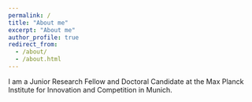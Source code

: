 ```yaml
---
permalink: /
title: "About me"
excerpt: "About me"
author_profile: true
redirect_from: 
  - /about/
  - /about.html
---
```


I am a Junior Research Fellow and Doctoral Candidate at the Max Planck Institute for Innovation and Competition in Munich.
